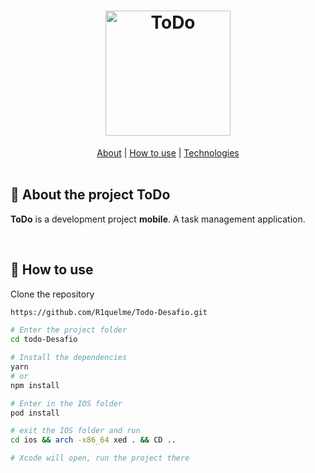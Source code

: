<h1 align="center">
  <img alt="ToDo" title="ToDo" src="https://github.com/R1quelme/Todo-Desafio/blob/main/src/assets/images/logo/logo%402x.png" width="200px" />
</h1>
<div align="center">
    <a href="#about">About</a> | <a href="#howtouse">How to use</a> | <a href="#technologies">Technologies</a> 
</div>

<br>
<a id="about"></a>

## :pencil: About the project ToDo

<strong>ToDo</strong> is a development project <strong>mobile</strong>. A task management application.

<br>  
<a id="howtouse"></a>

## :dart: How to use
Clone the repository

```bash
https://github.com/R1quelme/Todo-Desafio.git
```

```bash
# Enter the project folder
cd todo-Desafio

# Install the dependencies
yarn
# or
npm install

# Enter in the IOS folder
pod install

# exit the IOS folder and run
cd ios && arch -x86_64 xed . && CD ..

# Xcode will open, run the project there
